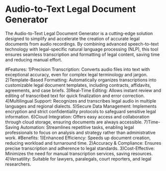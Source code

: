 # Audio-to-Text Legal Document Generator

The Audio-to-Text Legal Document Generator is a cutting-edge solution designed to simplify and accelerate the creation of accurate legal documents from audio recordings. By combining advanced speech-to-text technology with legal-specific natural language processing (NLP), this tool ensures seamless transcription and formatting of legal content, saving time and reducing manual effort.

#Features:
1)Precision Transcription: Converts audio files into text with exceptional accuracy, even for complex legal terminology and jargon.
2)Template-Based Formatting: Automatically organizes transcriptions into customizable legal document templates, including contracts, affidavits, agreements, and case briefs.
3)Real-Time Editing: Allows instant review and editing of transcribed text for quick finalization and error correction.
4)Multilingual Support: Recognizes and transcribes legal audio in multiple languages and regional dialects.
5)Secure Data Management: Implements encryption and strict confidentiality protocols to safeguard sensitive legal information.
6)Cloud Integration: Offers easy access and collaboration through cloud storage, ensuring documents are always accessible.
7)Time-Saving Automation: Streamlines repetitive tasks, enabling legal professionals to focus on analysis and strategy rather than administrative work.
#Benefits:
1)Enhanced Efficiency: Speeds up document creation, reducing workload and turnaround time.
2)Accuracy & Compliance: Ensures precise transcription and adherence to legal standards.
3)Cost-Effective: Minimizes the need for manual transcription services, saving resources.
4)Versatility: Suitable for lawyers, paralegals, court reporters, and legal researchers.

